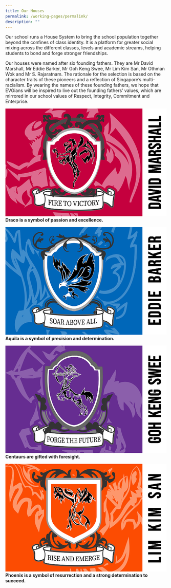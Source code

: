 ```yaml
---
title: Our Houses
permalink: /working-pages/permalink/
description: ""
---
```

Our school runs a House System to bring the school population together beyond the confines of class identity. It is a platform for greater social mixing across the different classes, levels and academic streams, helping students to bond and forge stronger friendships.

Our houses were named after six founding fathers. They are Mr David Marshall, Mr Eddie Barker, Mr Goh Keng Swee, Mr Lim Kim San, Mr Othman Wok and Mr S. Rajaratnam. The rationale for the selection is based on the character traits of these pioneers and a reflection of Singapore’s multi-racialism. By wearing the names of these founding fathers, we hope that EVGians will be inspired to live out the founding fathers’ values, which are mirrored in our school values of Respect, Integrity, Commitment and Enterprise.

![Draco is a symbol of passion and excellence.](/images/david%20marshall.png)
**Draco is a symbol of passion and excellence.**

![Aquila is a symbol of precision and determination.](/images/eddie%20barker.png)
**Aquila is a symbol of precision and determination.**

![Centaurs are renowned as great archers.](/images/goh%20keng%20swee.png)
**Centaurs are gifted with foresight.**

![The Phoenix is a symbol of resurrection.](/images/lim%20kim%20san.png)
**Phoenix is a symbol of resurrection and a strong determination to succeed.**

